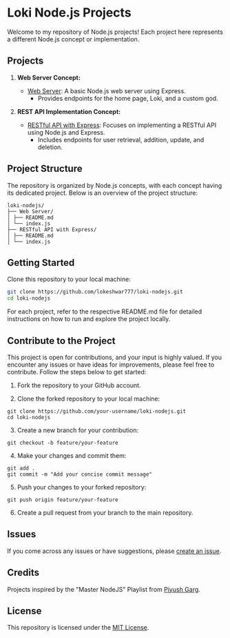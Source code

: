 # Loki Node.js Projects

Welcome to my repository of Node.js projects! Each project here represents a different Node.js concept or implementation.

## Projects

1. **Web Server Concept:**

   - [Web Server](Web%20Server/): A basic Node.js web server using Express.
     - Provides endpoints for the home page, Loki, and a custom god.

2. **REST API Implementation Concept:**
   - [RESTful API with Express](RESTful%20API%20with%20Express/): Focuses on implementing a RESTful API using Node.js and Express.
     - Includes endpoints for user retrieval, addition, update, and deletion.

## Project Structure

The repository is organized by Node.js concepts, with each concept having its dedicated project. Below is an overview of the project structure:

```
loki-nodejs/
├── Web Server/
│ ├── README.md
│ └── index.js
├── RESTful API with Express/
│ ├── README.md
│ └── index.js
```

## Getting Started

Clone this repository to your local machine:

```bash
git clone https://github.com/lokeshwar777/loki-nodejs.git
cd loki-nodejs
```

For each project, refer to the respective README.md file for detailed instructions on how to run and explore the project locally.

## Contribute to the Project

This project is open for contributions, and your input is highly valued. If you encounter any issues or have ideas for improvements, please feel free to contribute. Follow the steps below to get started:

1. Fork the repository to your GitHub account.

2. Clone the forked repository to your local machine:

```
git clone https://github.com/your-username/loki-nodejs.git
cd loki-nodejs
```

3. Create a new branch for your contribution:

```
git checkout -b feature/your-feature
```

4. Make your changes and commit them:

```
git add .
git commit -m "Add your concise commit message"
```

5. Push your changes to your forked repository:

```
git push origin feature/your-feature
```

6. Create a pull request from your branch to the main repository.

## Issues

If you come across any issues or have suggestions, please [create an issue](https://github.com/lokeshwar777/loki-nodejs/issues).

## Credits

Projects inspired by the "Master NodeJS" Playlist from [Piyush Garg](https://www.youtube.com/@piyushgargdev).

## License

This repository is licensed under the [MIT License](LICENSE).
